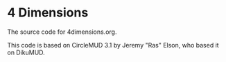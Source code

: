 4 Dimensions
=====
The source code for 4dimensions.org.

This code is based on CircleMUD 3.1 by Jeremy "Ras" Elson, who based it on DikuMUD.